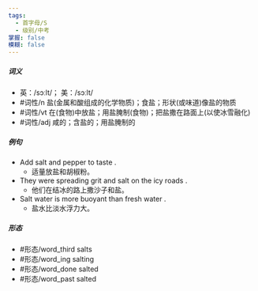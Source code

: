 ```yaml
---
tags:
  - 首字母/S
  - 级别/中考
掌握: false
模糊: false
---
```

##### 词义
- 英：/sɔːlt/； 美：/sɔːlt/
- #词性/n  盐(金属和酸组成的化学物质)；食盐；形状(或味道)像盐的物质
- #词性/vt  在(食物)中放盐；用盐腌制(食物)；把盐撒在路面上(以使冰雪融化)
- #词性/adj  咸的；含盐的；用盐腌制的
##### 例句
- Add salt and pepper to taste .
	- 适量放盐和胡椒粉。
- They were spreading grit and salt on the icy roads .
	- 他们在结冰的路上撒沙子和盐。
- Salt water is more buoyant than fresh water .
	- 盐水比淡水浮力大。
##### 形态
- #形态/word_third salts
- #形态/word_ing salting
- #形态/word_done salted
- #形态/word_past salted

